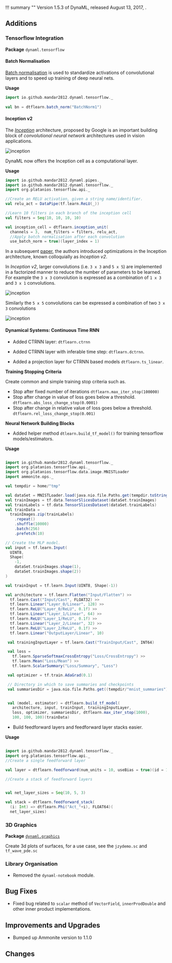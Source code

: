 !!! summary ""
    Version 1.5.3 of DynaML, released August 13, 2017, .


## Additions



### Tensorflow Integration
 
 **Package** `dynaml.tensorflow` 
 
 #### Batch Normalisation
 
 [Batch normalisation](https://arxiv.org/abs/1502.03167) is used to standardize activations of convolutional layers and
 to speed up training of deep neural nets.
 
 **Usage**
 
 ```scala
 import io.github.mandar2812.dynaml.tensorflow._
  
 val bn = dtflearn.batch_norm("BatchNorm1")
 
 ```
 
 
 #### Inception v2
 
 The [_Inception_](https://www.cs.unc.edu/~wliu/papers/GoogLeNet.pdf) architecture, proposed by Google is an important
 building block of _convolutional neural network_ architectures used in vision applications.
 
 ![inception](https://github.com/transcendent-ai-labs/DynaML/blob/master/docs/images/inception.png)
 
 DynaML now offers the Inception cell as a computational layer. 
 
 **Usage**
 
 ```scala
 import io.github.mandar2812.dynaml.pipes._
 import io.github.mandar2812.dynaml.tensorflow._
 import org.platanios.tensorflow.api._
 
 //Create an RELU activation, given a string name/identifier.
 val relu_act = DataPipe(tf.learn.ReLU(_))
 
 //Learn 10 filters in each branch of the inception cell
 val filters = Seq(10, 10, 10, 10)
 
 val inception_cell = dtflearn.inception_unit(
   channels = 3,  num_filters = filters, relu_act,
   //Apply batch normalisation after each convolution
   use_batch_norm = true)(layer_index = 1)
 
 ```
 
 In a subsequent [paper](https://arxiv.org/pdf/1512.00567.pdf), the authors introduced optimizations in the Inception 
 architecture, known colloquially as _Inception v2_.
 
 In _Inception v2_, larger convolutions (i.e. `3 x 3` and `5 x 5`) are implemented in a factorized manner 
 to reduce the number of parameters to be learned. For example the `3 x 3` convolution is expressed as a 
 combination of `1 x 3` and `3 x 1` convolutions.
 
 ![inception](https://github.com/transcendent-ai-labs/DynaML/blob/master/docs/images/conv-fact.png)
 
 Similarly the `5 x 5` convolutions can be expressed a combination of two `3 x 3` convolutions
 
 ![inception](https://github.com/transcendent-ai-labs/DynaML/blob/master/docs/images/conv-fact2.png)

 #### Dynamical Systems: Continuous Time RNN
 
  - Added CTRNN layer: `dtflearn.ctrnn`
  
  - Added CTRNN layer with inferable time step: `dtflearn.dctrnn`.
  
  - Added a projection layer for CTRNN based models `dtflearn.ts_linear`.
 
  

 **Training Stopping Criteria**
 
 Create common and simple training stop criteria such as.
 
  - Stop after fixed number of iterations `dtflearn.max_iter_stop(100000)`
  - Stop after change in value of loss goes below a threshold. `dtflearn.abs_loss_change_stop(0.0001)`
  - Stop after change in relative value of loss goes below a threshold. `dtflearn.rel_loss_change_stop(0.001)`


 **Neural Network Building Blocks** 
  
  - Added helper method ```dtlearn.build_tf_model()``` for training tensorflow models/estimators.

 **Usage**

 ```scala
 
 import io.github.mandar2812.dynaml.tensorflow._
 import org.platanios.tensorflow.api._
 import org.platanios.tensorflow.data.image.MNISTLoader
 import ammonite.ops._
 
 val tempdir = home/"tmp"
 
 val dataSet = MNISTLoader.load(java.nio.file.Paths.get(tempdir.toString()))
 val trainImages = tf.data.TensorSlicesDataset(dataSet.trainImages)
 val trainLabels = tf.data.TensorSlicesDataset(dataSet.trainLabels)
 val trainData =
   trainImages.zip(trainLabels)
     .repeat()
     .shuffle(10000)
     .batch(256)
     .prefetch(10)

 // Create the MLP model.
 val input = tf.learn.Input(
   UINT8, 
   Shape(
     -1, 
     dataSet.trainImages.shape(1), 
     dataSet.trainImages.shape(2))
 )

 val trainInput = tf.learn.Input(UINT8, Shape(-1))

 val architecture = tf.learn.Flatten("Input/Flatten") >> 
   tf.learn.Cast("Input/Cast", FLOAT32) >>
   tf.learn.Linear("Layer_0/Linear", 128) >>  
   tf.learn.ReLU("Layer_0/ReLU", 0.1f) >>
   tf.learn.Linear("Layer_1/Linear", 64) >>
   tf.learn.ReLU("Layer_1/ReLU", 0.1f) >>
   tf.learn.Linear("Layer_2/Linear", 32) >>
   tf.learn.ReLU("Layer_2/ReLU", 0.1f) >>
   tf.learn.Linear("OutputLayer/Linear", 10)

  val trainingInputLayer = tf.learn.Cast("TrainInput/Cast", INT64)

  val loss =
    tf.learn.SparseSoftmaxCrossEntropy("Loss/CrossEntropy") >>
    tf.learn.Mean("Loss/Mean") >>
    tf.learn.ScalarSummary("Loss/Summary", "Loss")

  val optimizer = tf.train.AdaGrad(0.1)

  // Directory in which to save summaries and checkpoints
  val summariesDir = java.nio.file.Paths.get((tempdir/"mnist_summaries").toString())


  val (model, estimator) = dtflearn.build_tf_model(
    architecture, input, trainInput, trainingInputLayer,
    loss, optimizer, summariesDir, dtflearn.max_iter_stop(1000),
    100, 100, 100)(trainData)

```

 - Build feedforward layers and feedforward layer stacks easier.

**Usage**

 ```scala

 import io.github.mandar2812.dynaml.tensorflow._
 import org.platanios.tensorflow.api._
 //Create a single feedforward layer

 val layer = dtflearn.feedforward(num_units = 10, useBias = true)(id = 1)

 //Create a stack of feedforward layers


 val net_layer_sizes = Seq(10, 5, 3)
 
 val stack = dtflearn.feedforward_stack(
   (i: Int) => dtflearn.Phi("Act_"+i), FLOAT64)(
   net_layer_sizes)

 ```



### 3D Graphics 

**Package** [`dynaml.graphics`](https://github.com/transcendent-ai-labs/DynaML/blob/master/dynaml-core/src/main/scala-2.11/io/github/mandar2812/dynaml/graphics/plot3d/package.scala)

Create 3d plots of surfaces, for a use case, see the `jzydemo.sc` and `tf_wave_pde.sc`


### Library Organisation
 
 - Removed the `dynaml-notebook` module.
 
## Bug Fixes

 - Fixed bug related to `scalar` method of `VectorField`, `innerProdDouble` and other inner product implementations.

## Improvements and Upgrades

 - Bumped up Ammonite version to 1.1.0

 
## Changes

